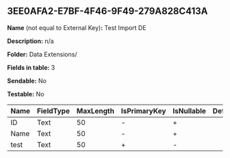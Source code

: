 ## 3EE0AFA2-E7BF-4F46-9F49-279A828C413A

**Name** (not equal to External Key)**:** Test Import DE

**Description:** n/a

**Folder:** Data Extensions/

**Fields in table:** 3

**Sendable:** No

**Testable:** No

| Name | FieldType | MaxLength | IsPrimaryKey | IsNullable | DefaultValue |
| --- | --- | --- | --- | --- | --- |
| ID | Text | 50 | - | + |  |
| Name | Text | 50 | - | + |  |
| test | Text | 50 | + | - |  |
